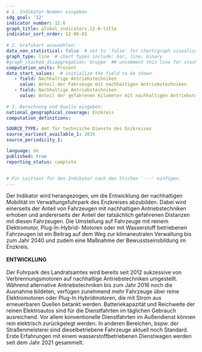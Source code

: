 ```yaml
---
# 1. Indikator-Nummer eingeben 
sdg_goal: '12'
indicator_number: 12.6
graph_title: global_indicators.12-6-title
indicator_sort_order: 12-06-01
 
# 2. Grafikart auswaehlen: 
data_non_statistical: false  # set to 'false' for chart/graph visualization 
graph_type: line  # chart types include: bar, line, binary 
#graph_stacked_disaggregation: Gruppe  ## uncomment this line for stacked bars. eplace 'Geschlecht' with the field of aggregation. 
computation_units: Prozent 
data_start_values:  # initialize the field to be shown  
   - field: Nachhaltige Antriebstechniken
     value: Anteil der Fahrzeuge mit nachhaltigen Antriebstechniken
   - field: Nachhaltige Antriebstechniken
     value: Anteil der gefahrenen Kilometer mit nachhaltigen Antriebstechniken
   
# 3. Berechnung und Quelle eingeben: 
national_geographical_coverage: Enzkreis
computation_definitions: 

SOURCE_TYPE: Amt für technische Dienste des Enzkreises
source_earliest_available_1: 2016
source_periodicity_1: 

language: de   
published: true 
reporting_status: complete
 
 
# Für Leittext für den Indikator nach den Stichen '---' einfügen. 
---
```

Der Indikator wird herangezogen, um die Entwicklung der nachhaltigen Mobilität im Verwaltungsfuhrpark des Enzkreises abzubilden. Dabei wird einerseits der Anteil von Fahrzeugen mit nachhaltigen Antriebstechniken erhoben und andererseits der Anteil der tatsächlich gefahrenen Distanzen mit diesen Fahrzeugen. Die Umstellung auf Fahrzeuge mit reinem Elektromotor, Plug-In-Hybrid- Motoren oder mit Wasserstoff betriebenen Fahrzeugen ist ein Beitrag auf dem Weg zur klimaneutralen Verwaltung bis zum Jahr 2040 und zudem eine Maßnahme der Bewusstseinsbildung im Enzkreis. <br>
<br>
**ENTWICKLUNG** <br>
<br>
Der Fuhrpark des Landratsamtes wird bereits seit 2012 sukzessive von Verbrennungsmotoren auf nachhaltige Antriebstechniken umgestellt. Während alternative Antriebstechniken bis zum Jahr 2016 noch die Ausnahme bildeten, verfügen zunehmend mehr Fahrzeuge über reine Elektromotoren oder Plug-In Hybridmotoren, die mit Strom aus erneuerbaren Quellen betankt werden. Batteriekapazität und Reichweite der reinen Elektroautos sind für die Dienstfahrten im täglichen Gebrauch ausreichend. Vor allem konventionelle Dienstfahrten im Außendienst können rein elektrisch zurückgelegt werden. In anderen Bereichen, bspw. der Straßenmeisterei sind dieselbetriebene Fahrzeuge aktuell noch Standard. Erste Erfahrungen mit einem wasserstoffbetriebenen Dienstwagen werden seit dem Jahr 2021 gesammelt.
